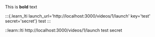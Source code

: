 This is **bold** text

:::{.learn_lti launch_url='http://localhost:3000/videos/1/launch' key='test' secret='secret'}
test
:::

::learn::lti http://localhost:3000/videos/1/launch test secret
